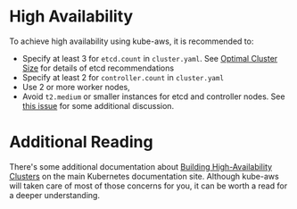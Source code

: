# High Availability

To achieve high availability using kube-aws, it is recommended to:

* Specify at least 3 for `etcd.count` in `cluster.yaml`. See [Optimal Cluster Size](https://coreos.com/etcd/docs/latest/v2/admin_guide.html#optimal-cluster-size) for details of etcd recommendations
* Specify at least 2 for `controller.count` in `cluster.yaml`
* Use 2 or more worker nodes,
* Avoid `t2.medium` or smaller instances for etcd and controller nodes. See [this issue](https://github.com/kubernetes-incubator/kube-aws/issues/138) for some additional discussion.

# Additional Reading

There's some additional documentation about [Building High-Availability Clusters](https://kubernetes.io/docs/admin/high-availability/) on the main Kubernetes documentation site. Although kube-aws will taken care of most of those concerns for you, it can be worth a read for a deeper understanding.
